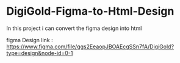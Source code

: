 # DigiGold-Figma-to-Html-Design
In this project i can convert the figma design into html

figma Design link : https://www.figma.com/file/ggs2EeaopJBOAEcgSSn7fA/DigiGold?type=design&node-id=0-1


